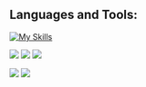 <!--
**Onaivio/Onaivio** is a ✨ _special_ ✨ repository because its `README.md` (this file) appears on your GitHub profile.

Here are some ideas to get you started:

- 🔭 I’m currently working on ...
- 🌱 I’m currently learning ...
- 👯 I’m looking to collaborate on ...
- 🤔 I’m looking for help with ...
- 💬 Ask me about ...
- 📫 How to reach me: ...
- 😄 Pronouns: ...
- ⚡ Fun fact: ...
-->
## Languages and Tools:

[![My Skills](https://skillicons.dev/icons?i=js,ts,react,nextjs,nodejs,svelte,vuejs,tailwindcss,materialui,html,css,sass,bootstrap,py,flutter,fastapi,postgres,postman,vscode,git,github,githubactions,webpack,jest,vercel)](https://skillicons.dev)

<p align="top">
  <img src="https://img.shields.io/github/stars/onaivio?style=for-the-badge&logo=github&color=005FED" />
  <img src="https://img.shields.io/github/followers/onaivio?style=for-the-badge&logo=github&color=FCC624" />
  <img src="https://img.shields.io/github/license/onaivio/responsive-admin-dashboard?style=for-the-badge&logo=github&color=A81D33" />
</p>

<p>
  <img src="https://github-readme-stats.vercel.app/api/top-langs/?username=onaivio&theme=transparent&langs_count=8&layout=compact&hide_border=true" align="top" />
  <img src="https://streak-stats.demolab.com/?user=onaivio&theme=transparent&hide_border=true&stroke=transparent" align="top" /> 
</p>
